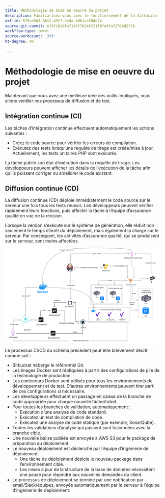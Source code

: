```yaml
---
title: Méthodologie de mise en oeuvre du projet
description: Familiarisez-vous avec le fonctionnement de la diffusion logicielle Adobe Commerce.
exl-id: 579cd083-8b12-49ff-bc8a-8db1ca588d74
source-git-commit: e76f101df47116f7b246f21f0fe0fa72769d2776
workflow-type: tm+mt
source-wordcount: '339'
ht-degree: 0%

---
```


# Méthodologie de mise en oeuvre du projet

Maintenant que vous avez une meilleure idée des outils impliqués, nous allons ventiler nos processus de diffusion et de test.

## Intégration continue (CI)

Les tâches d’intégration continue effectuent automatiquement les actions suivantes :

- Créez le code source pour vérifier les erreurs de compilation.
- Exécutez des tests lorsqu’une requête de tirage est créée/mise à jour. Actuellement, les tests unitaires PHP sont exécutés.

La tâche publie son état d’exécution dans la requête de tirage. Les développeurs peuvent afficher les détails de l’exécution de la tâche afin qu’ils puissent corriger ou améliorer le code existant.

## Diffusion continue (CD)

La diffusion continue (CD) déploie immédiatement le code source sur le serveur une fois tous les tests réussis. Les développeurs peuvent vérifier rapidement leurs fonctions, puis affecter la tâche à l’équipe d’assurance qualité en vue de la révision.

Lorsque la version s’exécute sur le système de génération, elle réduit non seulement le temps d’arrêt du déploiement, mais également la charge sur le serveur. Par conséquent, les activités d’assurance qualité, qui se produisent sur le serveur, sont moins affectées.

![Infographie de diffusion continue](../../assets/playbooks/cicd.svg)

Le processus CI/CD du schéma précédent peut être brièvement décrit comme suit :

- Bitbucket héberge le référentiel Git.
- Les images Docker sont répliquées à partir des configurations de pile de la technologie de production.
- Les conteneurs Docker sont utilisés pour tous les environnements de développement et de test. D’autres environnements peuvent tirer parti de ces configurations si nécessaire.
- Les développeurs effectuent un passage en caisse de la branche de code appropriée pour chaque nouvelle tâche/ticket.
- Pour toutes les branches de validation, automatiquement :
   - Exécution d’une analyse de code standard.
   - Exécutez un test de compilation de code.
   - Exécutez une analyse de code statique (par exemple, SonarQube).
- Toutes les validations d’analyse qui passent sont fusionnées avec la branche cible.
- Une nouvelle balise publiée est envoyée à AWS S3 pour le package de préparation au déploiement.
- Le nouveau déploiement est déclenché par l’équipe d’ingénierie de déploiement.
   - Une tâche de déploiement déploie le nouveau package dans l’environnement cible.
   - Les mises à jour de la structure de la base de données nécessitent une pause pour répondre aux nouvelles demandes du client.
- Le processus de déploiement se termine par une notification par email/Slack/équipes, envoyée automatiquement par le serveur à l’équipe d’ingénierie de déploiement.
